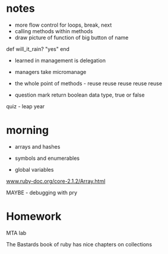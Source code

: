 notes
======

* more flow control for loops, break, next
* calling methods within methods
* draw picture of function of big button of name

def will_it_rain?
  "yes"
end

* learned in management is delegation
* managers take micromanage
* the whole point of methods - reuse reuse reuse reuse reuse

* question mark return boolean data type, true or false

quiz - leap year

morning
========

* arrays and hashes

* symbols and enumerables

* global variables

www.ruby-doc.org/core-2.1.2/Array.html

MAYBE - debugging with pry

Homework
=========

MTA lab

The Bastards book of ruby has nice chapters on collections